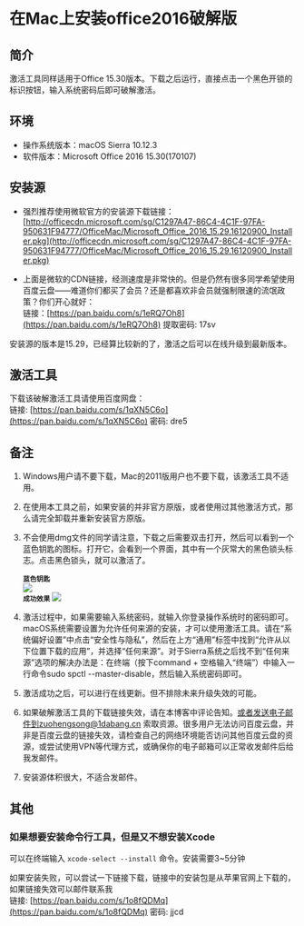 # 在Mac上安装office2016破解版

## 简介

激活工具同样适用于Office 15.30版本。下载之后运行，直接点击一个黑色开锁的标识按钮，输入系统密码后即可破解激活。

## 环境

* 操作系统版本：macOS Sierra 10.12.3
* 软件版本：Microsoft Office 2016 15.30(170107)

## 安装源

* 强烈推荐使用微软官方的安装源下载链接：    
[http://officecdn.microsoft.com/sg/C1297A47-86C4-4C1F-97FA-950631F94777/OfficeMac/Microsoft_Office_2016_15.29.16120900_Installer.pkg](http://officecdn.microsoft.com/sg/C1297A47-86C4-4C1F-97FA-950631F94777/OfficeMac/Microsoft_Office_2016_15.29.16120900_Installer.pkg)

* 上面是微软的CDN链接，经测速度是非常快的。但是仍然有很多同学希望使用百度云盘——难道你们都买了会员？还是都喜欢非会员就强制限速的流氓政策？你们开心就好：    
链接：[https://pan.baidu.com/s/1eRQ7Oh8](https://pan.baidu.com/s/1eRQ7Oh8)   提取密码: 17sv     

安装源的版本是15.29，已经算比较新的了，激活之后可以在线升级到最新版本。

## 激活工具

下载该破解激活工具请使用百度网盘：    
链接: [https://pan.baidu.com/s/1qXN5C6o](https://pan.baidu.com/s/1qXN5C6o) 密码: dre5 

## 备注

1. Windows用户请不要下载，Mac的2011版用户也不要下载，该激活工具不适用。
2. 在使用本工具之前，如果安装的并非官方原版，或者使用过其他激活方式，那么请完全卸载并重新安装官方原版。
3. 不会使用dmg文件的同学请注意，下载之后需要双击打开，然后可以看到一个蓝色钥匙的图标。打开它，会看到一个界面，其中有一个灰常大的黑色锁头标志。点击黑色锁头，就可以激活了。

	**`蓝色钥匙`**   
	![](http://upload-images.jianshu.io/upload_images/1617669-743970b19dd85c79.png?imageMogr2/auto-orient/strip%7CimageView2/2/w/1240)    
	**`成功效果`**
	![](http://upload-images.jianshu.io/upload_images/1617669-ef587bdc54f68004.png?imageMogr2/auto-orient/strip%7CimageView2/2/w/1240)


4. 激活过程中，如果需要输入系统密码，就输入你登录操作系统时的密码即可。macOS系统需要设置为允许任何来源的安装，才可以使用激活工具。请在“系统偏好设置”中点击“安全性与隐私”，然后在上方“通用”标签中找到“允许从以下位置下载的应用”，并选择“任何来源”。对于Sierra系统之后找不到“任何来源”选项的解决办法是：在终端（按下command + 空格输入“终端”）中输入一行命令sudo spctl --master-disable，然后输入系统密码即可。
5. 激活成功之后，可以进行在线更新。但不排除未来升级失效的可能。
6. 如果破解激活工具的下载链接失效，请在本博客中评论告知。或者发送电子邮件到zuohengsong@1dabang.cn 索取资源。很多用户无法访问百度云盘，并非是百度云盘的链接失效，请检查自己的网络环境能否访问其他百度云盘的资源，或尝试使用VPN等代理方式，或确保你的电子邮箱可以正常收发邮件后给我发邮件。
7. 安装源体积很大，不适合发邮件。


## 其他

### 如果想要安装命令行工具，但是又不想安装Xcode

可以在终端输入 `xcode-select --install` 命令。安装需要3~5分钟

如果安装失败，可以尝试一下链接下载，链接中的安装包是从苹果官网上下载的，如果链接失效可以邮件联系我    
链接: [https://pan.baidu.com/s/1o8fQDMq](https://pan.baidu.com/s/1o8fQDMq) 密码: jjcd
